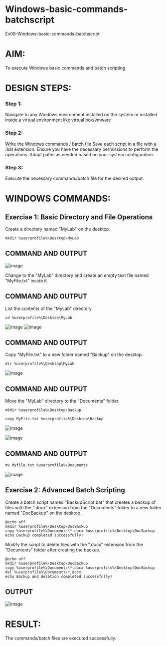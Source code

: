 # Windows-basic-commands-batchscript
Ex08-Windows-basic-commands-batchscript

# AIM:
To execute Windows basic commands and batch scripting

# DESIGN STEPS:

### Step 1:

Navigate to any Windows environment installed on the system or installed inside a virtual environment like virtual box/vmware 

### Step 2:

Write the Windows commands / batch file
Save each script in a file with a .bat extension.
Ensure you have the necessary permissions to perform the operations.
Adapt paths as needed based on your system configuration.
### Step 3:

Execute the necessary commands/batch file for the desired output. 




# WINDOWS COMMANDS:
## Exercise 1: Basic Directory and File Operations
Create a directory named "MyLab" on the desktop.
```
mkdir %userprofile%\Desktop\MyLab
```

## COMMAND AND OUTPUT
![image](https://github.com/user-attachments/assets/0185124f-f5c4-4290-8664-0a474126e580)


Change to the "MyLab" directory and create an empty text file named "MyFile.txt" inside it.


## COMMAND AND OUTPUT

List the contents of the "MyLab" directory.
```
cd %userprofile%\Desktop\MyLab
```
![image](https://github.com/user-attachments/assets/07b6eab8-8446-4a04-a8c0-f93fda24ec82)
![image](https://github.com/user-attachments/assets/aefb9448-3577-4b2d-84ca-3cee52851f7c)



## COMMAND AND OUTPUT

Copy "MyFile.txt" to a new folder named "Backup" on the desktop.
```
dir %userprofile%\Desktop\MyLab
```
![image](https://github.com/user-attachments/assets/a168a006-7e70-4202-a86f-72e4e0810039)


## COMMAND AND OUTPUT

Move the "MyLab" directory to the "Documents" folder.
```
mkdir %userprofile%\Desktop\Backup

copy MyFile.txt %userprofile%\Desktop\Backup
```
![image](https://github.com/user-attachments/assets/74600bd2-e0ac-4309-9537-5e323af43373)

![image](https://github.com/user-attachments/assets/68335b31-970b-45da-88df-19a948eeeb20)


## COMMAND AND OUTPUT
```
mv Myfile.txt %userprofile%\Documents
```
![image](https://github.com/user-attachments/assets/437e00d6-6960-460e-87b9-fed3cd153390)


## Exercise 2: Advanced Batch Scripting
Create a batch script named "BackupScript.bat" that creates a backup of files with the ".docx" extension from the "Documents" folder to a new folder named "DocBackup" on the desktop.
```
@echo off
mkdir %userprofile%\Desktop\DocBackup
copy %userprofile%\Documents\*.docx %userprofile%\Desktop\DocBackup
echo Backup completed successfully!
```
Modify the script to delete files with the ".docx" extension from the "Documents" folder after creating the backup.
```
@echo off
mkdir %userprofile%\Desktop\DocBackup
copy %userprofile%\Documents\*.docx %userprofile%\Desktop\DocBackup
del %userprofile%\Documents\*.docx
echo Backup and deletion completed successfully!
```



## OUTPUT
![image](https://github.com/user-attachments/assets/88af310a-3352-4a02-9ea6-0318e56953b5)





# RESULT:
The commands/batch files are executed successfully.


